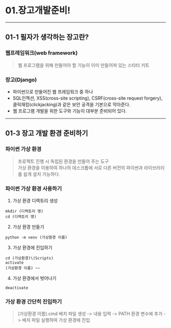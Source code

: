 # 01.장고개발준비!
------------
## 01-1 필자가 생각하는 장고란?
### 웹프레임워크(web framework)
> 웹 프로그램을 위해 만들어야 할 기능이 이미 만들어져 있는 스타터 키트
### 장고(Django)
* 파이썬으로 만들어진 웹 프레임워크 중 하나   
* SQL인젝션, XSS(cross-site scripting), CSRF(cross-site request forgery), 클릭재킹(clickjacking)과 같은 보안 공격을 기본으로 막아준다.   
* 웹 프로그램 개발을 위한 도구와 기능이 대부분 준비되어 있다.    
------------
## 01-3 장고 개발 환경 준비하기
### 파이썬 가상 환경
> 프로젝트 진행 시 독립된 환경을 만들어 주는 도구   
> 가상 환경을 이용하여 하나의 데스크톱에 서로 다른 버전의 파이썬과 라이브러리를 쉽게 설치 가능하다.
### 파이썬 가상 환경 사용하기
1. 가상 환경 디렉토리 생성
```
mkdir (디렉토리 명)
cd (디렉토리 명)
```
2. 가상 환경 만들기
```
python -m venv (가상환경 이름)
```
3. 가상 환경에 진입하기
```
cd (가상환경)\(Scripts)
activate
(가상환경 이름) ~~
```
4. 가상 환경에서 벗어나기
```
deactivate
```

### 가상 환경 간단히 진입하기
> (가상환경 이름).cmd 배치 파일 생성 -> 내용 입력 -> PATH 환경 변수에 추가 -> 배치 파일 실행하여 가상 환경에 진입





